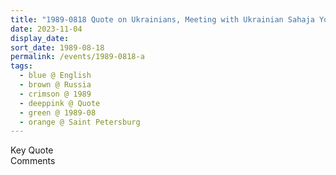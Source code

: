 ```yaml
---
title: "1989-0818 Quote on Ukrainians, Meeting with Ukrainian Sahaja Yogis, Saint Petersburg, Russia (date not sure)"
date: 2023-11-04
display_date: 
sort_date: 1989-08-18
permalink: /events/1989-0818-a
tags:
  - blue @ English
  - brown @ Russia
  - crimson @ 1989
  - deeppink @ Quote
  - green @ 1989-08
  - orange @ Saint Petersburg
---
```


<wave-list>
  <list-title color="green" width="75">Key Quote</list-title>
  <list-item color="BlanchedAlmond"  width="200"></list-item>
  <list-item color="Lavender"></list-item>
  <list-item color="BlanchedAlmond"></list-item>
</wave-list>

<br>

<wave-list>
  <list-title color="green" width="75">Comments</list-title>
  <list-item color="BlanchedAlmond"  width="200"></list-item>
  <list-item color="Lavender"></list-item>
  <list-item color="BlanchedAlmond"></list-item>
</wave-list>